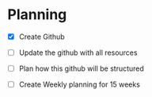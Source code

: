 # Planning

- [x] Create Github
- [ ] Update the github with all resources
- [ ] Plan how this github will be structured
- [ ] Create Weekly planning for 15 weeks


